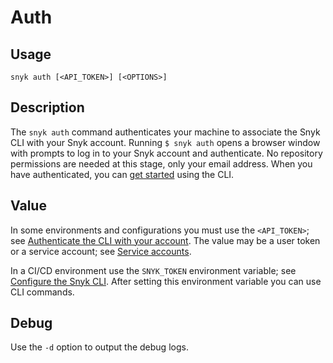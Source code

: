 # Auth

## Usage

`snyk auth [<API_TOKEN>] [<OPTIONS>]`

## Description

The `snyk auth` command authenticates your machine to associate the Snyk CLI with your Snyk account. Running `$ snyk auth` opens a browser window with prompts to log in to your Snyk account and authenticate. No repository permissions are needed at this stage, only your email address. When you have authenticated, you can [get started](https://docs.snyk.io/features/snyk-cli/getting-started-with-the-cli) using the CLI.

## Value

In some environments and configurations you must use the `<API_TOKEN>`; see [Authenticate the CLI with your account](https://docs.snyk.io/features/snyk-cli/authenticate-the-cli-with-your-account). The value may be a user token or a service account; see [Service accounts](https://docs.snyk.io/features/integrations/managing-integrations/service-accounts).

In a CI/CD environment use the `SNYK_TOKEN` environment variable; see [Configure the Snyk CLI](https://docs.snyk.io/features/snyk-cli/configure-the-snyk-cli). After setting this environment variable you can use CLI commands.

## Debug

Use the `-d` option to output the debug logs.
